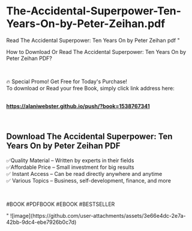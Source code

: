 # The-Accidental-Superpower-Ten-Years-On-by-Peter-Zeihan.pdf
Read The Accidental Superpower: Ten Years On by Peter Zeihan pdf
"<p>How to Download Or Read The Accidental Superpower: Ten Years On by Peter Zeihan PDF?</p>
<p>&nbsp;</p>
<p>&#128293;  Special Promo! Get Free for Today's Purchase!<br />To download or Read your free Book, simply click link address here:&nbsp;<br />&nbsp;</p>
<p><a href=""https://alaniwebster.github.io/push/?book=1538767341""><strong>https://alaniwebster.github.io/push/?book=1538767341</strong></a></p>
<p>&nbsp;</p>
<h2>Download The Accidental Superpower: Ten Years On by Peter Zeihan PDF</h2>
<p>&#x2705;Quality Material &ndash; Written by experts in their fields<br />&#x2705;Affordable Price &ndash; Small investment for big results<br />&#x2705; Instant Access &ndash; Can be read directly anywhere and anytime<br />&#x2705; Various Topics &ndash; Business, self-development, finance, and more</p>
<p>&nbsp;</p>
<p>#BOOK #PDFBOOK #EBOOK #BESTSELLER</p>
"
![image](https://github.com/user-attachments/assets/3e66e4dc-2e7a-42bb-9dc4-ebe7926b0c7d)
